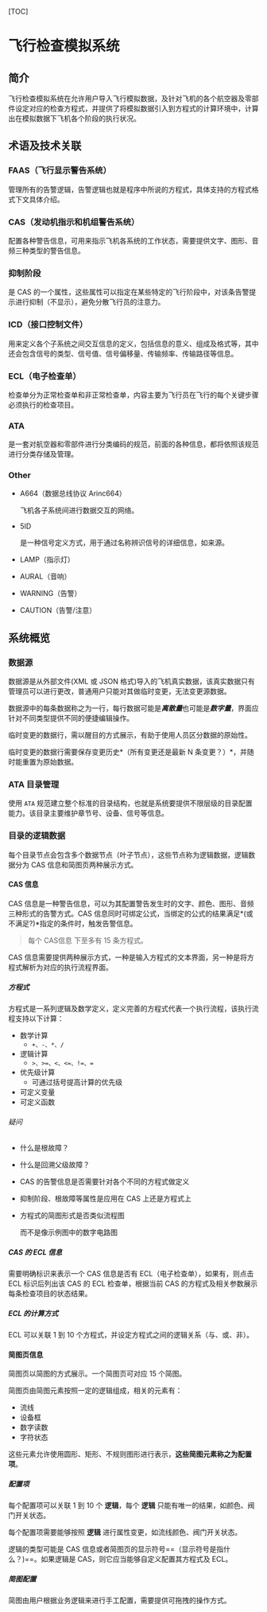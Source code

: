 [TOC]

# 飞行检查模拟系统

## 简介

飞行检查模拟系统在允许用户导入飞行模拟数据，及针对飞机的各个航空器及零部件设定对应的检查方程式，并提供了将模拟数据引入到方程式的计算环境中，计算出在模拟数据下飞机各个阶段的执行状况。

## 术语及技术关联

### FAAS（飞行显示警告系统）

管理所有的告警逻辑，告警逻辑也就是程序中所说的方程式，具体支持的方程式格式下文具体介绍。

### CAS（发动机指示和机组警告系统）

配置各种警告信息，可用来指示飞机各系统的工作状态，需要提供文字、图形、音频三种类型的警告信息。

### 抑制阶段

是 CAS 的一个属性，这些属性可以指定在某些特定的飞行阶段中，对该条告警提示进行抑制（不显示），避免分散飞行员的注意力。

### ICD（接口控制文件）

用来定义各个子系统之间交互信息的定义，包括信息的意义、组成及格式等，其中还会包含信号的类型、信号值、信号偏移量、传输频率、传输路径等信息。

### ECL（电子检查单）

检查单分为正常检查单和非正常检查单，内容主要为飞行员在飞行的每个关键步骤必须执行的检查项目。

### ATA

是一套对航空器和零部件进行分类编码的规范，前面的各种信息，都将依照该规范进行分类存储及管理。

### Other

- A664（数据总线协议 Arinc664）

  飞机各子系统间进行数据交互的网络。

- 5ID

  是一种信号定义方式，用于通过名称辨识信号的详细信息，如来源。

- LAMP（指示灯）

- AURAL（音响）

- WARNING（告警）

- CAUTION（告警/注意）

## 系统概览

### 数据源

数据源是从外部文件(XML 或 JSON 格式)导入的飞机真实数据，该真实数据只有管理员可以进行更改，普通用户只能对其做临时变更，无法变更源数据。

数据源中的每条数据称之为一行，每行数据可能是***离散量***也可能是***数字量***，界面应针对不同类型提供不同的便捷编辑操作。

临时变更的数据行，需以醒目的方式展示，有助于使用人员区分数据的原始性。

临时变更的数据行需要保存变更历史*（所有变更还是最新 N 条变更？）*，并随时能重置为原始数据。

#### 

### ATA 目录管理

使用 `ATA` 规范建立整个标准的目录结构，也就是系统要提供不限层级的目录配置能力。该目录主要维护章节号、设备、信号等信息。

### 目录的逻辑数据

每个目录节点会包含多个数据节点（叶子节点），这些节点称为逻辑数据，逻辑数据分为 CAS 信息和简图页两种展示方式。

#### CAS 信息

CAS 信息是一种警告信息，可以为其配置警告发生时的文字、颜色、图形、音频三种形式的告警方式。CAS 信息同时可绑定公式，当绑定的公式的结果满足*(或不满足?)*指定的条件时，触发告警信息。

> 每个 CAS信息 下至多有 15 条方程式。

CAS 信息需要提供两种展示方式，一种是输入方程式的文本界面，另一种是将方程式解析为对应的执行流程界面。

##### 方程式

方程式是一系列逻辑及数学定义，定义完善的方程式代表一个执行流程，该执行流程支持以下计算：

- 数学计算
  - `+、-、*、/`
- 逻辑计算
  - `>、>=、<、<=、!=、=`
- 优先级计算
  - 可通过括号提高计算的优先级
- 可定义变量
- 可定义函数

###### 疑问

- 什么是根故障？

- 什么是回溯父级故障？

- CAS 的告警信息是否需要针对各个不同的方程式做定义

- 抑制阶段、根故障等属性是应用在 CAS 上还是方程式上

- 方程式的简图形式是否类似流程图

  而不是像示例图中的数字电路图

##### CAS 的 ECL 信息

需要明确标识来表示一个 CAS 信息是否有 ECL（电子检查单），如果有，则点击 ECL 标识后列出该 CAS 的 ECL 检查单，根据当前 CAS 的方程式及相关参数展示每条检查项目的状态结果。

##### ECL 的计算方式

ECL 可以关联 1 到 10 个方程式，并设定方程式之间的逻辑关系（与、或、非）。

#### 简图页信息

简图页以简图的方式展示。一个简图页可对应 15 个简图。

简图页由简图元素按照一定的逻辑组成，相关的元素有：

- 流线
- 设备框
- 数字读数
- 字符状态

这些元素允许使用圆形、矩形、不规则图形进行表示，**这些简图元素称之为配置项**。

##### 配置项

每个配置项可以关联 1 到 10 个 **逻辑**，每个 **逻辑** 只能有唯一的结果，如颜色、阀门开关状态。

每个配置项需要能够按照 **逻辑** 进行属性变更，如流线颜色、阀门开关状态。

逻辑的类型可能是 CAS 信息或者简图页的显示符号==（显示符号是指什么？)==。如果逻辑是 CAS，则它应当能够自定义配置其方程式及 ECL。

##### 简图配置

简图由用户根据业务逻辑来进行手工配置，需要提供可拖拽的操作方式。